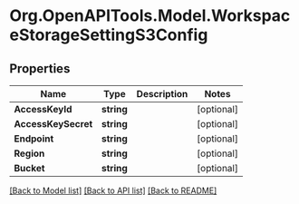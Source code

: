 # Org.OpenAPITools.Model.WorkspaceStorageSettingS3Config

## Properties

Name | Type | Description | Notes
------------ | ------------- | ------------- | -------------
**AccessKeyId** | **string** |  | [optional] 
**AccessKeySecret** | **string** |  | [optional] 
**Endpoint** | **string** |  | [optional] 
**Region** | **string** |  | [optional] 
**Bucket** | **string** |  | [optional] 

[[Back to Model list]](../README.md#documentation-for-models) [[Back to API list]](../README.md#documentation-for-api-endpoints) [[Back to README]](../README.md)


